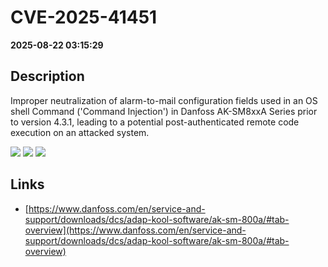 # CVE-2025-41451

**2025-08-22 03:15:29**

## Description
Improper neutralization of alarm-to-mail configuration fields used in an OS shell Command ('Command Injection') in Danfoss AK-SM8xxA Series prior to version 4.3.1, leading to a potential post-authenticated remote code execution on an attacked system.

![](https://img.shields.io/static/v1?label=Score&message=8.7&color=red)
![](https://img.shields.io/static/v1?label=Severity&message=HIGH&color=red)
![](https://img.shields.io/static/v1?label=CWE&message=RCE&color=green)

## Links
- [https://www.danfoss.com/en/service-and-support/downloads/dcs/adap-kool-software/ak-sm-800a/#tab-overview](https://www.danfoss.com/en/service-and-support/downloads/dcs/adap-kool-software/ak-sm-800a/#tab-overview)
